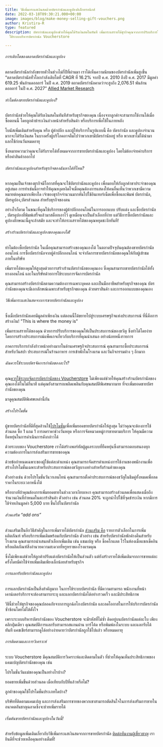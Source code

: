 ```yaml
---
title: วิธีเพิ่มกระแสเงินสดด้วยบัตรกำนัลและคูปองอิเล็กทรอนิกส์
date: 2022-03-18T09:30:21.000+00:00
image: images/blog/make-money-selling-gift-vouchers.png
author: Kristira-R
type: featured
description: บัตรกำนัลและคูปองช่วยให้คุณได้รับเงินสดในทันที เพิ่มกระแสรายได้ธุรกิจคุณจากการปรับบริการให้เป็นประสบการณ์ของขวัญ
  ใช้ระบบบริหารบัตรกำนัล Voucherstore

---
```

###### การเติบโตของตลาดบัตรกำนัลและคูปอง

ตลาดบัตรกำนัลกำลังขยายตัวในช่วงไม่กี่ปีที่ผ่านมา เราได้เห็นความนิยมของบัตรกำนัลเพิ่มสูงขึ้น “ตลาดบัตรกำนัลทั่วโลกกำลังเติบโตที่ CAGR ที่ 16.2% จากปี ค.ศ. 2010 ถึงปี ค.ศ. 2017 มีมูลค่า 619.25 พันล้านดอลลาร์ ในปี ค.ศ. 2019 ตลาดบัตรกำนัลคาดว่าจะสูงถึง 2,076.51 พันล้านดอลลาร์ ในปี ค.ศ. 2027” [Allied Market Research](https://www.alliedmarketresearch.com/gift-cards-market)

###### ทำไมต้องขายบัตรกำนัลและคูปอง?

บัตรกำนัลช่วยให้คุณได้รับเงินสดในทันทีสำหรับธุรกิจของคุณ เนื่องจากลูกค้าจะสามารถใช้งานได้เมื่อซื้อตอนนี้ โดยลูกค้าชำระเงินล่วงหน้าสำหรับสินค้า หรือบริการเพื่อใช้ในภายหลัง

โบนัสเพิ่มเติมสำหรับคุณ หรือ ผู้ค้าปลีก และผู้ให้บริการในรูปแบบนี้ คือ บัตรกำนัล และคูปองจำนวนมากจะได้รับเงินสด ในบางครั้งผู้บริโภคอาจลืมไปว่าพวกเขามีบัตรกำนัลอยู่ หรือ พวกเขาไม่ได้นำมาแลกใช้ก่อนวันหมดอายุ

ซึ่งหมายความว่าคุณจะได้รับรายได้ทั้งหมดจากการขายบัตรกำนัลและคูปอง โดยไม่ต้องจ่ายค่าบริการ หรือค่าสินค้าออกไป

###### บัตรกำนัลและคูปองสำหรับธุรกิจของฉันหาได้ที่ไหน?

หากคุณเป็นเจ้าของธุรกิจมีโอกาสที่คุณจะใช้บัตรกำนัลและคูปอง เพื่อมอบให้กับลูกค้าขาประจำของคุณอยู่เสมอ การทำเช่นนี้อาจทำให้คุณหงุดหงิดใจเมื่อคุณต้องการแสดงให้คนอื่นเห็นว่าพวกเขามีความหมายต่อคุณมากเพียงใด เจ้าของธุรกิจจำนวนมากหันไปใช้อินเทอร์เน็ตเพื่อซื้อและพิมพ์ บัตรกำนัล, บัตรคูปอง,บัตรส่วนลด สำหรับธุรกิจของตน

อย่างไรก็ตาม ในขณะที่คุณใช้บริการของผู้ค้าปลีกออนไลน์ในการออกแบบ ปรับแต่ง และซื้อบัตรกำนัล , บัตรคูปองที่พิมพ์เสร็จแล้วมาสต็อกเอาไว้ ดูเหมือนจะเป็นตัวเลือกที่ง่าย แต่วิธีการซื้อบัตรกำนัลและคูปองลักษณะนี้ดูจะล้าสมัย และจะทำให้กระแสรายได้ของคุณหยุดชะงักทันที!

###### สร้างร้านบัตรกำนัลและคูปองของคุณเองได้!

ทำไมต้องซื้อบัตรกำนัล ในเมื่อคุณสามารถสร้างของคุณเองได้ ในตลาดปัจจุบันคุณต้องขายบัตรกำนัลออนไลน์ การซื้อบัตรกำนัลจากผู้ค้าปลีกออนไลน์ จะจำกัดการขายบัตรกำนัลของคุณให้กับผู้เข้าชมภายในบริษัท

เพิ่มรายได้ของคุณให้สูงสุดด้วยการสร้างร้านบัตรกำนัลของคุณเอง ซึ่งคุณสามารถขายบัตรกำนัลได้ทั้งทางออนไลน์ และในบริษัทด้วยการใช้ระบบการจัดการบัตรกำนัล

คุณสามารถสร้างบัตรกำนัลตามความต้องการเฉพาะบุคคล และเป็นมืออาชีพสำหรับธุรกิจของคุณ บัตรกำนัลของคุณจะมีเอกลักษณ์เฉพาะสำหรับธุรกิจของคุณ ด้วยตราสินค้า และการออกแบบของคุณเอง

###### วิธีเพิ่มกระแสเงินสดจากการขายบัตรกำนัลและคูปอง

ซึ่งเมื่อบัตรกำนัลเคยมีมูลค่าเพียงเงิน แต่ตอนนี้ได้ขยายไปสู่ระบบเศรษฐกิจแห่งประสบการณ์ ที่นี่คือการสร้างเงิน! "This is where the money is"

เพิ่มกระแสรายได้ของคุณ ด้วยการปรับบริการของคุณให้เป็นประสบการณ์ของขวัญ ซึ่งทำได้โดยง่าย โดยการสร้างประสบการณ์แพ็คเกจเกี่ยวกับบริการที่คุณนำเสนอ อย่างน้อยหนึ่งรายการ

ภาคการบริการกำลังก้าวหน้าอย่างมากในด้านเศรษฐกิจประสบการณ์ คุณสามารถซื้อประสบการณ์สำหรับวันสปา ประสบการณ์ในร้านอาหาร การเข้าพักในโรงแรม และวันกิจกรรมต่าง ๆ อีกมาก

###### ฉันควรใช้ระบบบัตรจัดการกำนัลของอะไร?

คุณ[ควรใช้ระบบจัดการบัตรกำนัลของ Voucherstore](/) ไม่เพียงแต่ช่วยให้คุณสร้างร้านบัตรกำนัลของคุณเองได้ในไม่กี่นาที แต่คุณยังสามารถเพลิดเพลินกับคุณสมบัติพิเศษมากมาย ที่จะเพิ่มยอดขายบัตรกำนัลของคุณ

มาดูคุณสมบัติพิเศษเหล่านี้กัน

###### สร้างโปรโมชั่น

ผู้ขายบัตรกำนัลที่ดีที่สุดล้วนใช้[โปรโมชั่น](blog/how-to-promote-gift-vouchers/)เพื่อเพิ่มยอดขายบัตรกำนัลให้สูงสุด ไม่ว่าคุณจะต้องการใช้ส่วนลด ซื้อ  1 แถม 1 การลดราคาช่วงวันหยุด หรือการจัดหมวดหมู่การขายตามบริการ ให้คุณมีความยืดหยุ่นในการดำเนินการดังกล่าวได้

ด้วยระบบของ Voucherstore เราได้สร้างพอร์ทัลผู้ดูแลระบบที่ยืดหยุ่นซึ่งสามารถตอบสนองทุกความต้องการในการส่งเสริมการขายของคุณ

ด้วยข้อกำหนดเฉพาะของผู้ใช้แต่ละตำแหน่ง คุณสามารถจัดสรรตำแหน่งการใช้งานของพนักงานเพื่อสร้างโปรโมชั่นเฉพาะสำหรับประสบการณ์ของขวัญบางอย่างสำหรับร้านค้าของคุณ

ตัวอย่างเช่น ด้วยโปรโมชั่นวันวาเลนไทน์ คุณสามารถตั้งค่าประสบการณ์ของขวัญในธีมคู่ทั้งหมดเพื่อลดราคาในระยะเวลาหนึ่งได้

หรือบางทีถ้าคุณต้องการเพิ่มยอดขายในช่วงเวลาเงียบเหงา คุณสามารถสร้างส่วนลดเพื่อแสดงเมื่อถึงจำนวนเงินที่กำหนดในตะกร้าสินค้า ตัวอย่าง เช่น ส่วนลด 20% จะถูกนำไปใช้ที่จุดชำระเงิน หากมีการใช้จ่ายเกินมูลค่า 5,000 บาท ขึ้นไปในบัตรกำนัล

###### ส่วนเสริม “add ons”

ส่วนเสริมเป็นอีกวิธีสำคัญในการเพิ่มรายได้บัตรกำนัล [ส่วนเสริม คือ](blog/gift-voucher-cross-sell/) รายการตัวเลือกในการเพิ่มผลิตภัณฑ์ หรือบริการเพิ่มเติมพร้อมกับบัตรกำนัล ตัวอย่าง เช่น สำหรับบัตรกำนัลพักค้างคืนสำหรับโรงแรม คุณสามารถนำเสนอตัวเลือกเพิ่มเติม เช่น แชมเปญ หรือ ช็อคโกแลต ไว้ในห้องเมื่อแขกเช็คอิน หรือผลิตภัณฑ์สิ่งอำนวยความสะดวกที่หรูหราของโรงแรมคุณ

ซึ่งไม่เพียงแต่ช่วยให้ลูกค้าปรับแต่งบัตรกำนัลให้เป็นส่วนตัว แต่ยังสร้างรายได้เพิ่มเติมจากการขายแต่ละครั้งโดยมีค่าใช้จ่ายเพิ่มเติมเพียงเล็กน้อยสำหรับธุรกิจ

###### การแลกรับบัตรกำนัลและคูปอง

การแลกบัตรกำนัลเป็นสิ่งสำคัญมาก ในการใช้ระบบบัตรกำนัล ที่มีความสามารถ พนักงานที่หน้าเคาน์เตอร์บริการจะต้องสามารถระบุ และแลกบัตรกำนัลได้อย่างรวดเร็ว และมีประสิทธิภาพ

วิธีนี้ช่วยให้ธุรกิจของคุณปลอดภัยจากการถูกฉ้อโกงบัตรกำนัล และลดโอกาสในการให้บริการบัตรกำนัลซ้ำซ้อนโดยไม่ได้ตั้งใจ

เพราะระบบบริหารบัตรกำนัลของ Voucherstore จะมีรหัสที่ไม่ซ้ำ ติดอยู่บนบัตรกำนัลแต่ละใบ เพียงคลิกปุ่มเดียว คุณสมบัติการแลกรับสามารถสแกนผ่าน บาร์โค้ด หรือพิมพ์ลงในระบบ และแลกรับได้ทันที แคชเชียร์สามารถดูได้อย่างง่ายดายว่าบัตรกำนัลถูกใช้ไปแล้ว หรือหมดอายุ

###### การติดตามและการวิเคราะห์

ระบบ Voucherstore มีคุณสมบัติการวิเคราะห์และติดตามในตัว ที่ช่วยให้คุณเห็นประสิทธิภาพของแคมเปญบัตรกำนัลของคุณ เช่น

โปรโมชั่นวันแม่ของคุณเป็นอย่างไรบ้าง?

ยอดขายเพิ่มขึ้นด้วยส่วนลด เมื่อเทียบกับปีที่แล้วหรือไม่?

ลูกค้าของคุณใช้โปรโมชั่นประเภทใดบ้าง?

บริษัทที่ติดตามแคมเปญ และการส่งเสริมการขายของพวกเขาสามารถตัดสินใจในการส่งเสริมการขายในอนาคตอันชาญฉลาดซึ่งจะช่วยเพิ่มรายได้

###### เริ่มต้นขายบัตรกำนัลและคูปองในวันนี้!

สำหรับข้อมูลเพิ่มเติมเกี่ยวกับวิธีเพิ่มกระแสเงินสดจากการขายบัตรกำนัล [ติดต่อทีมงานผู้เชี่ยวชาญ](contact/) เรายินดีที่จะช่วยเหลือคุณอย่างเต็มที่!
